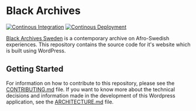 # Black Archives

[![Continous Integration](https://github.com/black-archives/website/actions/workflows/ci.yaml/badge.svg)](https://github.com/black-archives/website/actions/workflows/ci.yaml) [![Continous Deployment](https://github.com/black-archives/website/actions/workflows/cd.yaml/badge.svg)](https://github.com/black-archives/website/actions/workflows/cd.yaml)

[Black Archives Sweden](https://www.blackarchivessweden.com/) is a contemporary archive on Afro-Swedish experiences. This repository contains the source code for it's website which is built using WordPress.

## Getting Started

For information on how to contribute to this repository, please see the [CONTRIBUTING.md](CONTRIBUTING.md) file. If you want to know more about the technical decisions and information made in the development of this Wordpress application, see the [ARCHITECTURE.md](ARCHITECTURE.md) file.
